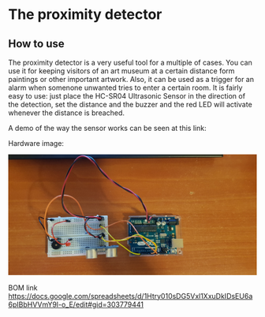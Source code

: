 # The proximity detector

## How to use

The proximity detector is a very useful tool for a multiple of cases. You can use it for keeping visitors of an art museum at a certain distance form paintings or other important artwork. Also, it can be used as a trigger for an alarm when somenone unwanted tries to enter a certain room. It is fairly easy to use: just place the HC-SR04 Ultrasonic Sensor in the direction of the detection, set the distance and the buzzer and the red LED will activate whenever the distance is breached. 

A demo of the way the sensor works can be seen at this link:

Hardware image:

![Image description](https://github.com/cos99/Robotics/blob/master/Final%20project/ProximityDetector.jpg)

BOM link
https://docs.google.com/spreadsheets/d/1Htry010sDG5Vxl1XxuDkIDsEU6a6pIBbHVVmY9l-o_E/edit#gid=303779441
